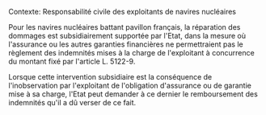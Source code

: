 Contexte: Responsabilité civile des exploitants de navires nucléaires

Pour les navires nucléaires battant pavillon français, la réparation des dommages est subsidiairement supportée par l'Etat, dans la mesure où l'assurance ou les autres garanties financières ne permettraient pas le règlement des indemnités mises à la charge de l'exploitant à concurrence du montant fixé par l'article L. 5122-9.

Lorsque cette intervention subsidiaire est la conséquence de l'inobservation par l'exploitant de l'obligation d'assurance ou de garantie mise à sa charge, l'Etat peut demander à ce dernier le remboursement des indemnités qu'il a dû verser de ce fait.